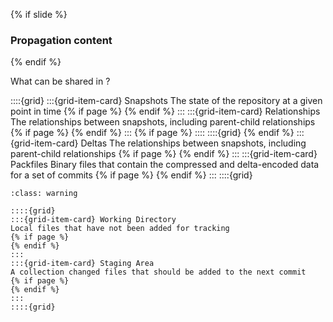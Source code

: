 {% if slide %}
### Propagation content
{% endif %}

What can be shared in <i class="fab fa-git"></i>?

::::{grid}
:::{grid-item-card} Snapshots
The state of the repository at a given point in time
{% if page %}
{% endif %}
:::
:::{grid-item-card} Relationships
The relationships between snapshots, including parent-child relationships
{% if page %}
{% endif %}
:::
{% if page %}
::::
::::{grid}
{% endif %}
:::{grid-item-card} Deltas
The relationships between snapshots, including parent-child relationships
{% if page %}
{% endif %}
:::
:::{grid-item-card} Packfiles
Binary files that contain the compressed and delta-encoded data for a set of commits
{% if page %}
{% endif %}
:::
::::{grid}

```{admonition} **Not shared** are:
:class: warning

::::{grid}
:::{grid-item-card} Working Directory
Local files that have not been added for tracking
{% if page %}
{% endif %}
:::
:::{grid-item-card} Staging Area
A collection changed files that should be added to the next commit
{% if page %}
{% endif %}
:::
::::{grid}
```
